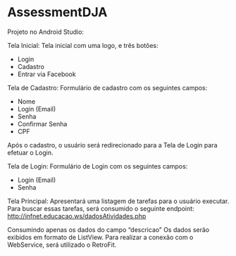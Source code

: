 # AssessmentDJA
Projeto no Android Studio:

Tela Inicial: Tela inicial com uma logo, e três botões:
- Login
- Cadastro
- Entrar via Facebook

Tela de Cadastro: Formulário de cadastro com os seguintes campos:
- Nome
- Login (Email)
- Senha
- Confirmar Senha
- CPF

Após o cadastro, o usuário será redirecionado para a Tela de Login para efetuar o Login. 

Tela de Login: Formulário de Login com os seguintes campos:
- Login (Email)
- Senha

Tela Principal: Apresentará uma listagem de tarefas para o usuário executar. Para buscar essas tarefas, será consumido o seguinte endpoint: http://infnet.educacao.ws/dadosAtividades.php

Consumindo apenas os dados do campo “descricao” 
Os dados serão exibidos em formato de ListView. 
Para realizar a conexão com o WebService, será utilizado o RetroFit.

